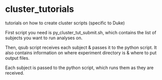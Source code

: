 # cluster_tutorials
tutorials on how to create cluster scripts (specific to Duke)

First script you need is py_cluster_tut_submit.sh, which contains the list of subjects you want to run analyses on.

Then, qsub script receives each subject & passes it to the python script. It also contains information on where experiment directory is & where to put output files.

Each subject is passed to the python script, which runs them as they are received.
